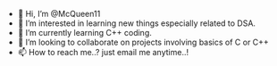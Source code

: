 - 👋 Hi, I’m @McQueen11
- 👀 I’m interested in learning new things especially related to DSA.
- 🌱 I’m currently learning C++ coding.
- 💞️ I’m looking to collaborate on projects involving basics of C or C++
- 📫 How to reach me..? just email me anytime..!

<!---
McQueen11/McQueen11 is a ✨ special ✨ repository because its `README.md` (this file) appears on your GitHub profile.
You can click the Preview link to take a look at your changes.
--->
